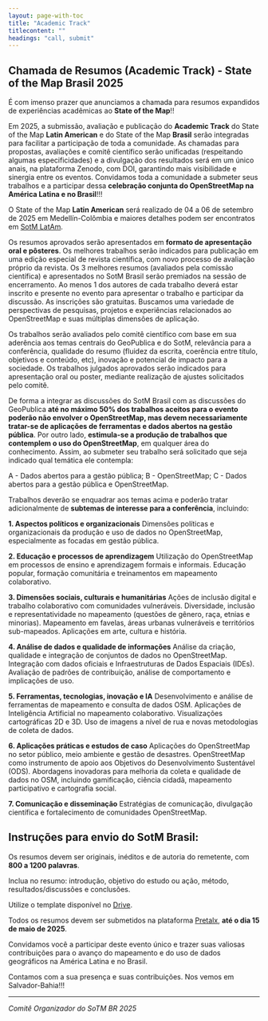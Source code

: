 ```yaml
---
layout: page-with-toc
title: "Academic Track"
titlecontent: ""
headings: "call, submit"
---
```


<h2 id="call">Chamada de Resumos (Academic Track) - State of the Map Brasil 2025</h2>



É com imenso prazer que anunciamos a chamada para resumos expandidos de experiências acadêmicas ao **State of the Map**!!

Em 2025, a submissão, avaliação e publicação do **Academic Track** do State of the Map **Latin American** e do State of the Map **Brasil** serão integradas para facilitar a participação de toda a comunidade. As chamadas para propostas, avaliações e comitê científico serão unificadas (respeitando algumas especificidades) e a divulgação dos resultados será em um único anais, na plataforma Zenodo, com DOI, garantindo mais visibilidade e sinergia entre os eventos.
Convidamos toda a comunidade a submeter seus trabalhos e a participar dessa **celebração conjunta do OpenStreetMap na América Latina e no Brasil**!!!

O State of the Map **Latin American** será realizado de 04 a 06 de setembro de 2025 em Medellín-Colômbia e maiores detalhes podem ser encontratos em [SotM LatAm](https://www.osmlatam.org/sotm/2025-es/).

Os resumos aprovados serão apresentados em **formato de apresentação oral e pôsteres**.
Os melhores trabalhos serão indicados para publicação em uma edição especial de revista científica, com novo processo de avaliação próprio da revista.
Os 3 melhores resumos (avaliados pela comissão científica) e apresentados no SotM Brasil serão premiados na sessão de encerramento.
Ao menos 1 dos autores de cada trabalho deverá estar inscrito e presente no evento para apresentar o trabalho e participar da discussão. ​As inscrições são gratuitas.
Buscamos uma variedade de perspectivas de pesquisas, projetos e experiências relacionados ao OpenStreetMap e suas múltiplas dimensões de aplicação.


Os trabalhos serão avaliados pelo comitê científico com base em sua aderência aos temas centrais do GeoPublica e do SotM, relevância para a conferência, qualidade do resumo (fluidez da escrita, coerência entre título, objetivos e conteúdo, etc), inovação e potencial de impacto para a sociedade. Os trabalhos julgados aprovados serão indicados para apresentação oral ou poster, mediante realização de ajustes solicitados pelo comitê.

De forma a integrar as discussões do SotM Brasil com as discussões do GeoPublica **até no máximo 50% dos trabalhos aceitos para o evento poderão não envolver o OpenStreetMap, mas devem necessariamente tratar-se de aplicações de ferramentas e dados abertos na gestão pública**. Por outro lado, **estimula-se a produção de trabalhos que contemplem o uso do OpenStreetMap**, em qualquer área do conhecimento. Assim, ao submeter seu trabalho será solicitado que seja indicado qual temática ele contempla:

A - Dados abertos para a gestão pública;
B - OpenStreetMap;
C - Dados abertos para a gestão pública e OpenStreetMap.

Trabalhos deverão se enquadrar aos temas acima e poderão tratar adicionalmente de **subtemas de interesse para a conferência**, incluindo:

**1. Aspectos políticos e organizacionais**
Dimensões políticas e organizacionais da produção e uso de dados no OpenStreetMap, especialmente as focadas em gestão pública.

**2. Educação e processos de aprendizagem**
Utilização do OpenStreetMap em processos de ensino e aprendizagem formais e informais.
Educação popular, formação comunitária e treinamentos em mapeamento colaborativo.

**3. Dimensões sociais, culturais e humanitárias**
Ações de inclusão digital e trabalho colaborativo com comunidades vulneráveis.
Diversidade, inclusão e representatividade no mapeamento (questões de gênero, raça, etnias e minorias).
Mapeamento em favelas, áreas urbanas vulneráveis e territórios sub-mapeados.
Aplicações em arte, cultura e história.

**4. Análise de dados e qualidade de informações**
Análise da criação, qualidade e integração de conjuntos de dados no OpenStreetMap.
Integração com dados oficiais e Infraestruturas de Dados Espaciais (IDEs).
Avaliação de padrões de contribuição, análise de comportamento e implicações de uso.

**5. Ferramentas, tecnologias, inovação e IA**
Desenvolvimento e análise de ferramentas de mapeamento e consulta de dados OSM.
Aplicações de Inteligência Artificial no mapeamento colaborativo.
Visualizações cartográficas 2D e 3D.
Uso de imagens a nível de rua e novas metodologias de coleta de dados.

**6. Aplicações práticas e estudos de caso**
Aplicações do OpenStreetMap no setor público, meio ambiente e gestão de desastres.
OpenStreetMap como instrumento de apoio aos Objetivos do Desenvolvimento Sustentável (ODS).
Abordagens inovadoras para melhoria da coleta e qualidade de dados no OSM, incluindo gamificação, ciência cidadã, mapeamento participativo e cartografia social.

**7. Comunicação e disseminação**
Estratégias de comunicação, divulgação científica e fortalecimento de comunidades OpenStreetMap.


<h2 id="submit">Instruções para envio do SotM Brasil:</h2>

Os resumos devem ser originais, inéditos e de autoria do remetente, com **800 a 1200 palavras**.

Inclua no resumo: introdução, objetivo do estudo ou ação, método, resultados/discussões e conclusões.

Utilize o template disponível no [Drive](https://drive.google.com/drive/folders/1sbTRkrMJtRnS_kmn4iJk1paqtdnxblG2). 

Todos os resumos devem ser submetidos na plataforma [Pretalx](https://tinyurl.com/academic-track-brasil), **até o dia 15 de maio de 2025**.

Convidamos você a participar deste evento único e trazer suas valiosas contribuições para o avanço do mapeamento e do uso de dados geográficos na América Latina e no Brasil.

Contamos com a sua presença e suas contribuições. Nos vemos em Salvador-Bahia!!!

<hr>

_Comitê Organizador do SoTM BR 2025_

